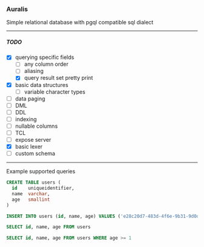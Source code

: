 ### Auralis
Simple relational database with pgql compatible sql dialect

---

##### TODO
- [x] querying specific fields
  - [ ] any column order
  - [ ] aliasing
  - [x] query result set pretty print
- [x] basic data structures
  - [ ] variable character types
- [ ] data paging
- [ ] DML
- [ ] DDL
- [ ] indexing
- [ ] nullable columns
- [ ] TCL
- [ ] expose server
- [x] basic lexer
- [ ] custom schema

---
Example supported queries

```sql
CREATE TABLE users (
  id    uniqueidentifier,
  name  varchar,
  age   smallint
)
```

```sql
INSERT INTO users (id, name, age) VALUES ('e28c20d7-483d-4f6e-9b31-9d0d6819ba39', 'test', '18')
```

```sql
SELECT id, name, age FROM users

SELECT id, name, age FROM users WHERE age >= 1
```